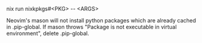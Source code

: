 nix run nixkpkgs#\<PKG> -- \<ARGS>

Neovim's mason will not install python packages which are already cached in .pip-global. If mason throws "Package is not executable in virtual environment", delete .pip-global.
